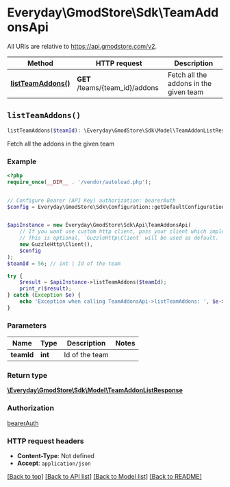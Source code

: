 # Everyday\GmodStore\Sdk\TeamAddonsApi

All URIs are relative to https://api.gmodstore.com/v2.

Method | HTTP request | Description
------------- | ------------- | -------------
[**listTeamAddons()**](TeamAddonsApi.md#listTeamAddons) | **GET** /teams/{team_id}/addons | Fetch all the addons in the given team


## `listTeamAddons()`

```php
listTeamAddons($teamId): \Everyday\GmodStore\Sdk\Model\TeamAddonListResponse
```

Fetch all the addons in the given team

### Example

```php
<?php
require_once(__DIR__ . '/vendor/autoload.php');


// Configure Bearer (API Key) authorization: bearerAuth
$config = Everyday\GmodStore\Sdk\Configuration::getDefaultConfiguration()->setAccessToken('YOUR_ACCESS_TOKEN');


$apiInstance = new Everyday\GmodStore\Sdk\Api\TeamAddonsApi(
    // If you want use custom http client, pass your client which implements `GuzzleHttp\ClientInterface`.
    // This is optional, `GuzzleHttp\Client` will be used as default.
    new GuzzleHttp\Client(),
    $config
);
$teamId = 56; // int | Id of the team

try {
    $result = $apiInstance->listTeamAddons($teamId);
    print_r($result);
} catch (Exception $e) {
    echo 'Exception when calling TeamAddonsApi->listTeamAddons: ', $e->getMessage(), PHP_EOL;
}
```

### Parameters

Name | Type | Description  | Notes
------------- | ------------- | ------------- | -------------
 **teamId** | **int**| Id of the team |

### Return type

[**\Everyday\GmodStore\Sdk\Model\TeamAddonListResponse**](../Model/TeamAddonListResponse.md)

### Authorization

[bearerAuth](../../README.md#bearerAuth)

### HTTP request headers

- **Content-Type**: Not defined
- **Accept**: `application/json`

[[Back to top]](#) [[Back to API list]](../../README.md#endpoints)
[[Back to Model list]](../../README.md#models)
[[Back to README]](../../README.md)
